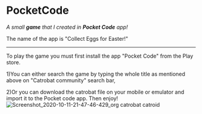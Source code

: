# PocketCode
_A small **game** that I created in **Pocket Code** app!_

The name of the app is "Collect Eggs for Easter!"

***

To play the game you must first install the app "Pocket Code" from the Play store.

1)You can either search the game by typing the whole title as mentioned above on "Catrobat community" search bar,

2)Or you can download the catrobat file on your mobile or emulator and import it to the Pocket code app.
Then enjoy!
![Screenshot_2020-10-11-21-47-46-429_org catrobat catroid](https://user-images.githubusercontent.com/57010343/95688189-e2433f00-0c10-11eb-80dd-242be471f9bf.jpg)

